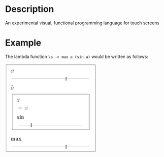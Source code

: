 Description
===========

An experimental visual, functional programming language for touch screens


Example
=======

The lambda function `\a -> max a (sin a)` would be written as follows:

![Example program](/examples/example4.png?raw=true)
